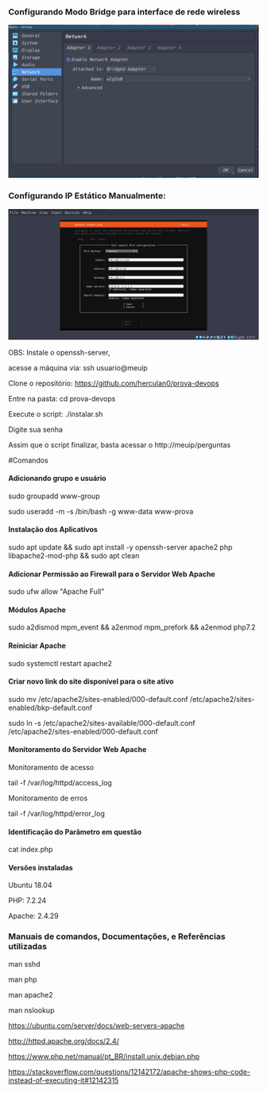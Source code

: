 ### Configurando Modo Bridge para interface de rede wireless

![image](modobridge.png)

### Configurando IP Estático Manualmente:

![image](ipestatico.png)

OBS:
Instale o openssh-server, 

acesse a máquina via: ssh usuario@meuip

Clone o repositório: https://github.com/herculan0/prova-devops

Entre na pasta: cd prova-devops

Execute o script: ./instalar.sh

Digite sua senha

Assim que o script finalizar, basta acessar o http://meuip/perguntas

#Comandos
#### Adicionando grupo e usuário

sudo groupadd www-group

sudo useradd -m -s /bin/bash -g www-data www-prova


#### Instalação dos Aplicativos

sudo apt update && sudo apt install -y openssh-server apache2 php libapache2-mod-php && sudo apt clean

#### Adicionar Permissão ao Firewall para o Servidor Web Apache

sudo ufw allow "Apache Full"

#### Módulos Apache

sudo a2dismod mpm_event && a2enmod mpm_prefork &&  a2enmod php7.2

#### Reiniciar Apache

sudo systemctl restart apache2

#### Criar novo link do site disponível para o site ativo

sudo mv /etc/apache2/sites-enabled/000-default.conf /etc/apache2/sites-enabled/bkp-default.conf

sudo ln -s /etc/apache2/sites-available/000-default.conf /etc/apache2/sites-enabled/000-default.conf


#### Monitoramento do Servidor Web Apache

Monitoramento de acesso

tail -f /var/log/httpd/access_log

Monitoramento de erros

tail -f /var/log/httpd/error_log

#### Identificação do Parâmetro em questão
cat index.php


#### Versões instaladas

Ubuntu 18.04

PHP: 7.2.24

Apache: 2.4.29

### Manuais de comandos, Documentações, e Referências utilizadas

man sshd

man php

man apache2

man nslookup

https://ubuntu.com/server/docs/web-servers-apache

http://httpd.apache.org/docs/2.4/

https://www.php.net/manual/pt_BR/install.unix.debian.php

https://stackoverflow.com/questions/12142172/apache-shows-php-code-instead-of-executing-it#12142315
